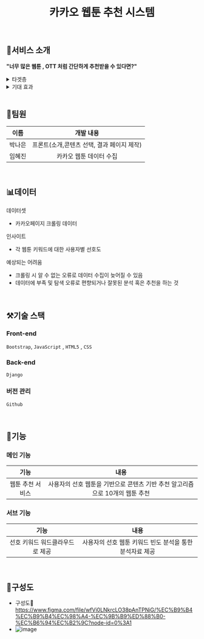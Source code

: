 <h1 align="center">카카오 웹툰 추천 시스템</h1>
</br>

## 💁서비스 소개
**"너무 많은 웹툰 , OTT 처럼 간단하게 추천받을 수 있다면?"**
<br />
<details>
  <summary>타겟층</summary>
  <div markdown="1">
    <ul>
      <li>만화를 추천받고 싶은데 뭔가 사이트에서 추천해주는 건 자신에게 맞지 않고, 다른사람한테 추천받자니 너무 호불호가 갈리는게 싫은 사람들 </li>
    </ul>
  </div>
</details>
<details>
  <summary>기대 효과</summary>
  <div markdown="1">
    <ul>
      <li>타겟층의 트래픽 유도를 통해 광고 수익을 창출할 수 있다. 나아가, 현재 웹툰 트랜드에 대한 데이터를 구축하는 것이 가능하다</li>
    </ul>
  </div>
</details>
<br />


## 👥팀원
|  이름  |                                                                                          개발 내용                                                                                        |
| :----: | :-------------------------------------------------------------------------------------------------------------------------------------------------------------------------------------: |
| 박나은 |  프론트(소개,콘텐츠 선택, 결과 페이지 제작)    |
| 임혜진 | 카카오 웹툰 데이터 수집   |        
<br />


## 📊데이터

데이터셋
 - 카카오페이지 크롤링 데이터

인사이트
 - 각 웹툰 키워드에 대한 사용자별 선호도
 
예상되는 어려움
- 크롤링 시 알 수 없는 오류로 데이터 수집이 늦어질 수 있음
- 데이터에 부족 및 탐색 오류로 편향되거나 잘못된 분석 혹은 추천을 하는 것

</br>


## ⚒️기술 스택

### Front-end   
 `Bootstrap`,  `JavaScript` , `HTML5` , `CSS`

### Back-end
`Django`

### 버전 관리
`Github`



</br>


## 🤖기능

### 메인 기능

|  기능  |                                                                                        내용                                                                                       |
| :----: | :-------------------------------------------------------------------------------------------------------------------------------------------------------------------------------: |
| 웹툰 추천 서비스 | 사용자의 선호 웹툰을 기반으로 콘텐츠 기반 추천 알고리즘으로 10개의 웹툰 추천|


### 서브 기능

|  기능  |                                                                                        내용                                                                                       |
| :----: | :-------------------------------------------------------------------------------------------------------------------------------------------------------------------------------: |
| 선호 키워드 워드클라우드로 제공 | 사용자의 선호 웹툰 키워드 빈도 분석을 통한 분석자료 제공|

</br>


## 📂구성도
- 구성도🔗 https://www.figma.com/file/wfVi0LNkrcLO38pAnTPNiG/%EC%B9%B4%EC%B9%B4%EC%98%A4-%EC%9B%B9%ED%88%B0-%EC%B6%94%EC%B2%9C?node-id=0%3A1
- ![image](https://user-images.githubusercontent.com/57740138/162926465-e50b245a-2e06-4297-9dcb-c7886e214e84.png)



